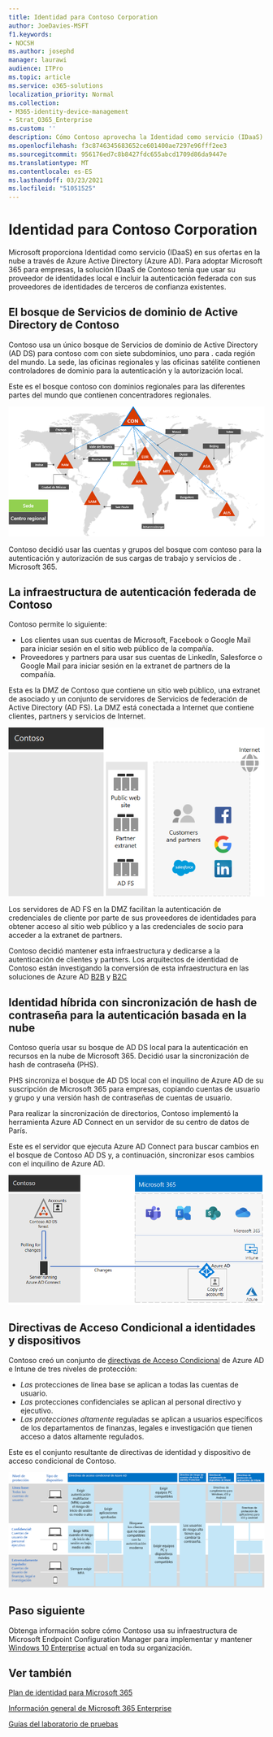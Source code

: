 ```yaml
---
title: Identidad para Contoso Corporation
author: JoeDavies-MSFT
f1.keywords:
- NOCSH
ms.author: josephd
manager: laurawi
audience: ITPro
ms.topic: article
ms.service: o365-solutions
localization_priority: Normal
ms.collection:
- M365-identity-device-management
- Strat_O365_Enterprise
ms.custom: ''
description: Cómo Contoso aprovecha la Identidad como servicio (IDaaS) y proporciona autenticación basada en la nube a sus empleados y autenticación federada a sus partners y clientes.
ms.openlocfilehash: f3c8746345683652ce601400ae7297e96fff2ee3
ms.sourcegitcommit: 956176ed7c8b8427fdc655abcd1709d86da9447e
ms.translationtype: MT
ms.contentlocale: es-ES
ms.lasthandoff: 03/23/2021
ms.locfileid: "51051525"
---
```

# <a name="identity-for-the-contoso-corporation"></a>Identidad para Contoso Corporation

Microsoft proporciona Identidad como servicio (IDaaS) en sus ofertas en la nube a través de Azure Active Directory (Azure AD). Para adoptar Microsoft 365 para empresas, la solución IDaaS de Contoso tenía que usar su proveedor de identidades local e incluir la autenticación federada con sus proveedores de identidades de terceros de confianza existentes.

## <a name="the-contoso-active-directory-domain-services-forest"></a>El bosque de Servicios de dominio de Active Directory de Contoso

Contoso usa un único bosque de Servicios de dominio de Active Directory (AD DS) para contoso com con siete subdominios, uno para \. cada región del mundo. La sede, las oficinas regionales y las oficinas satélite contienen controladores de dominio para la autenticación y la autorización local.

Este es el bosque contoso con dominios regionales para las diferentes partes del mundo que contienen concentradores regionales.

![Bosque y dominios de Contoso en todo el mundo](../media/contoso-identity/contoso-identity-fig1.png)
 
Contoso decidió usar las cuentas y grupos del bosque com contoso para la autenticación y autorización de sus cargas de trabajo y servicios de \. Microsoft 365.

## <a name="the-contoso-federated-authentication-infrastructure"></a>La infraestructura de autenticación federada de Contoso

Contoso permite lo siguiente:

- Los clientes usan sus cuentas de Microsoft, Facebook o Google Mail para iniciar sesión en el sitio web público de la compañía.
- Proveedores y partners para usar sus cuentas de LinkedIn, Salesforce o Google Mail para iniciar sesión en la extranet de partners de la compañía.

Esta es la DMZ de Contoso que contiene un sitio web público, una extranet de asociado y un conjunto de servidores de Servicios de federación de Active Directory (AD FS). La DMZ está conectada a Internet que contiene clientes, partners y servicios de Internet.

![Compatibilidad de Contoso con autenticación federada para clientes y partners](../media/contoso-identity/contoso-identity-fig2.png)
 
Los servidores de AD FS en la DMZ facilitan la autenticación de credenciales de cliente por parte de sus proveedores de identidades para obtener acceso al sitio web público y a las credenciales de socio para acceder a la extranet de partners.

Contoso decidió mantener esta infraestructura y dedicarse a la autenticación de clientes y partners. Los arquitectos de identidad de Contoso están investigando la conversión de esta infraestructura en las soluciones de Azure AD [B2B](/azure/active-directory/b2b/hybrid-organizations) y [B2C](/azure/active-directory-b2c/solution-articles)

## <a name="hybrid-identity-with-password-hash-synchronization-for-cloud-based-authentication"></a>Identidad híbrida con sincronización de hash de contraseña para la autenticación basada en la nube

Contoso quería usar su bosque de AD DS local para la autenticación en recursos en la nube de Microsoft 365. Decidió usar la sincronización de hash de contraseña (PHS).

PHS sincroniza el bosque de AD DS local con el inquilino de Azure AD de su suscripción de Microsoft 365 para empresas, copiando cuentas de usuario y grupo y una versión hash de contraseñas de cuentas de usuario.

Para realizar la sincronización de directorios, Contoso implementó la herramienta Azure AD Connect en un servidor de su centro de datos de París.

Este es el servidor que ejecuta Azure AD Connect para buscar cambios en el bosque de Contoso AD DS y, a continuación, sincronizar esos cambios con el inquilino de Azure AD.

![La infraestructura de sincronización de directorios de CONTOSO PHS](../media/contoso-identity/contoso-identity-fig4.png)
 
## <a name="conditional-access-policies-for-identity-and-device-access"></a>Directivas de Acceso Condicional a identidades y dispositivos

Contoso creó un conjunto de [directivas de Acceso Condicional](../security/defender-365-security/identity-access-policies.md) de Azure AD e Intune de tres niveles de protección:

- *Las* protecciones de línea base se aplican a todas las cuentas de usuario.
- *Las* protecciones confidenciales se aplican al personal directivo y ejecutivo.
- *Las protecciones altamente* reguladas se aplican a usuarios específicos de los departamentos de finanzas, legales e investigación que tienen acceso a datos altamente regulados.

Este es el conjunto resultante de directivas de identidad y dispositivo de acceso condicional de Contoso.

![Directivas de acceso condicional a identidades y dispositivos de Contoso](../media/contoso-identity/contoso-identity-fig5.png)
 
## <a name="next-step"></a>Paso siguiente

Obtenga información sobre cómo Contoso usa su infraestructura de Microsoft Endpoint Configuration Manager para implementar y mantener [Windows 10 Enterprise](contoso-win10.md) actual en toda su organización.

## <a name="see-also"></a>Ver también

[Plan de identidad para Microsoft 365](identity-roadmap-microsoft-365.md)

[Información general de Microsoft 365 Enterprise](microsoft-365-overview.md)

[Guías del laboratorio de pruebas](m365-enterprise-test-lab-guides.md)